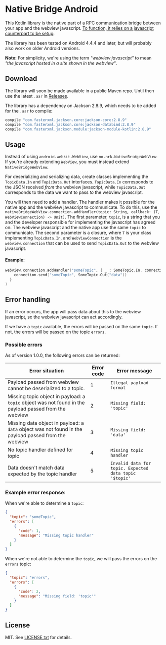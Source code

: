 # Native Bridge Android
This Kotlin library is the native part of a RPC communication bridge between your app and the webview javascript. [To function, it relies on a javascript counterpart to be setup](https://github.com/nrkno/nativebridge/).

The library has been tested on Android 4.4.4 and later, but will probably also work on older Android versions.

**Note:** For simplicity, we're using the term *"webview javascript"* to mean *"the javascript hosted in a site shown in the webview"*.

## Download
The library will soon be made available in a public Maven repo. Until then use the latest `.aar` in [Releases](https://github.com/nrkno/nativebridge-android/releases).

The library has a dependency on Jackson 2.8.9, which needs to be added for the `.aar` to compile:
```gradle
compile "com.fasterxml.jackson.core:jackson-core:2.8.9"
compile "com.fasterxml.jackson.core:jackson-databind:2.8.9"
compile "com.fasterxml.jackson.module:jackson-module-kotlin:2.8.9"
```

## Usage
Instead of using ```android.webkit.WebView```, use ```no.nrk.NativeBridgeWebView```. If you're already extending ```WebView```, you must instead extend ```NativeBridgeWebView```.

For deserializing and serializing data, create classes implementing the ```TopicData.In``` and ```TopicData.Out``` interfaces. ```TopicData.In``` corresponds to the JSON received _from_ the webview javascript, while ```TopicData.Out``` corresponds to the data we want to pass _to_ the webview javascript.

You will then need to add a handler. The handler makes it possible for the native app and the webview javascript to communicate. To do this, use the `nativeBridgeWebView.connection.addHandler(topic: String, callback: (T, WebViewConnection) -> Unit)`. The first parameter, `topic`, is a string that you and the developer responsible for implementing the javascript has agreed on. The webview javascript and the native app use the same `topic` to communicate. The second parameter is a closure, where `T` is your class implementing `TopicData.In`, and `WebViewConnection` is the `webview.connection` that can be used to send `TopicData.Out` to the webview javascript. 

#### Example:
```kotlin
webview.connection.addHandler("someTopic", { _ : SomeTopic.In, connection ->
    connection.send("someTopic", SomeTopic.Out("data"))
  }
)
```

## Error handling
If an error occurs, the app will pass data about this to the webview javascript, so the webview javascript can act accordingly. 

If we have a `topic` available, the errors will be passed on the same `topic`. If not, the errors will be passed on the topic `errors`.

### Possible errors
As of version 1.0.0, the following errors can be returned:

| Error situation | Error code | Error message |
| --- | --- | --- |
| Payload passed from webview cannot be deserialized to a topic.  | 1  | ```Illegal payload format``` |
| Missing topic object in payload: a `topic` object was not found in the payload passed from the webview  | 2  | ```Missing field: 'topic'```  |
| Missing data object in payload: a `data` object was not found in the payload passed from the webview  | 3  | ```Missing field: 'data'```  |
| No topic handler defined for topic  | 4  | ```Missing topic handler```  |
| Data doesn't match data expected by the topic handler  | 5  | ```Invalid data for topic. Expected data topic '$topic'```  |

### Example error response:
When we're able to determine a `topic`:
```json
{
  "topic": "someTopic",
  "errors": [
    {
      "code": 1,
      "message": "Missing topic handler"
    }
  ]
}
```

When we're not able to determine the `topic`, we will pass the errors on the `errors` topic:
```json
{
  "topic": "errors",
  "errors": [
    {
      "code": 2,
      "message": "Missing field: 'topic'"
    }
  ]
}
```

## License
MIT. See [LICENSE.txt](https://github.com/nrkno/nativebridge-android/blob/master/LICENSE.txt) for details.
